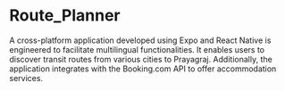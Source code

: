 # Route_Planner
A cross-platform application developed using Expo and React Native is engineered to facilitate multilingual functionalities. It enables users to discover transit routes from various cities to Prayagraj. Additionally, the application integrates with the Booking.com API to offer accommodation services.
